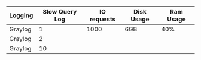 

| Logging | Slow Query Log | IO requests | Disk Usage | Ram Usage | 
|---------|----------------|-------------|------------|----------|
| Graylog | 1              | 1000        | 6GB        | 40%      |
| Graylog | 2              |             |            |          |
| Graylog | 10             |             |            |          |

